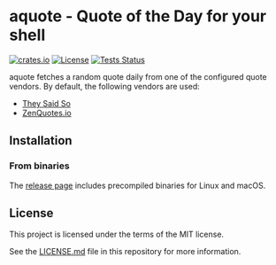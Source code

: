 # aquote - Quote of the Day for your shell

[![crates.io](https://img.shields.io/crates/v/aquote)](https://crates.io/crates/aquote)
[![License](https://img.shields.io/crates/l/aquote)](LICENSE.md)
[![Tests Status](https://github.com/kerlilow/aquote/workflows/tests/badge.svg)](https://github.com/kerlilow/aquote/actions)

aquote fetches a random quote daily from one of the configured quote vendors.
By default, the following vendors are used:

- [They Said So](https://theysaidso.com)
- [ZenQuotes.io](https://zenquotes.io)

## Installation

### From binaries

The [release page](https://github.com/kerlilow/aquote/releases) includes precompiled binaries for Linux and macOS.

## License

This project is licensed under the terms of the MIT license.

See the [LICENSE.md](LICENSE.md) file in this repository for more information.
